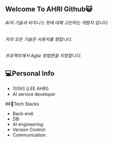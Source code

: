 ## Welcome To AHRI Github😺

###### AI의 기술과 비지니스 핏에 대해 고민하는 개발자 입니다.

###### 저의 모든 기술은 사용자를 향합니다.

###### 프로젝트에서 Aglie 방법론을 지향합니다. 

## 💻Personal Info
- 이아리 (LEE AHRI)
- AI service developer

##💊Tech Stacks
- Back-end:
- DB:
- AI engineering:
- Version Control: 
- Communication:
